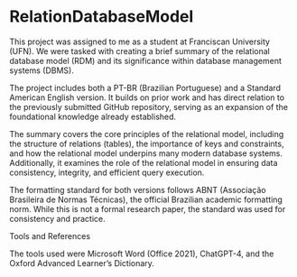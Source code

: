 # RelationDatabaseModel

This project was assigned to me as a student at Franciscan University (UFN). We were tasked with creating a brief summary of the relational database model (RDM) and its significance within database management systems (DBMS).

The project includes both a PT-BR (Brazilian Portuguese) and a Standard American English version. It builds on prior work and has direct relation to the previously submitted GitHub repository, serving as an expansion of the foundational knowledge already established.

The summary covers the core principles of the relational model, including the structure of relations (tables), the importance of keys and constraints, and how the relational model underpins many modern database systems. Additionally, it examines the role of the relational model in ensuring data consistency, integrity, and efficient query execution.

The formatting standard for both versions follows ABNT (Associação Brasileira de Normas Técnicas), the official Brazilian academic formatting norm. While this is not a formal research paper, the standard was used for consistency and practice.

Tools and References

The tools used were Microsoft Word (Office 2021), ChatGPT-4, and the Oxford Advanced Learner’s Dictionary.
